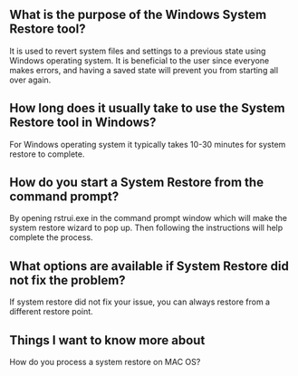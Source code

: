 ## What is the purpose of the Windows System Restore tool?
It is used to revert system files and settings to a previous state using Windows operating system. It is beneficial to the user since everyone makes errors, and having a saved state will prevent you from starting all over again.
## How long does it usually take to use the System Restore tool in Windows?
For Windows operating system it typically takes 10-30 minutes for system restore to complete.
## How do you start a System Restore from the command prompt?
By opening rstrui.exe in the command prompt window which will make the system restore wizard to pop up. Then following the instructions will help complete the process. 
## What options are available if System Restore did not fix the problem?
If system restore did not fix your issue, you can always restore from a different restore point.
## Things I want to know more about
How do you process a system restore on MAC OS?
